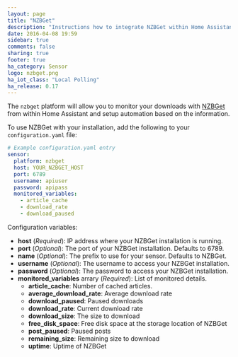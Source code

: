 ```yaml
---
layout: page
title: "NZBGet"
description: "Instructions how to integrate NZBGet within Home Assistant."
date: 2016-04-08 19:59
sidebar: true
comments: false
sharing: true
footer: true
ha_category: Sensor
logo: nzbget.png
ha_iot_class: "Local Polling"
ha_release: 0.17
---
```


The `nzbget` platform will allow you to monitor your downloads with [NZBGet](http://NZBGet.net) from within Home Assistant and setup automation based on the information.

To use NZBGet with your installation, add the following to your `configuration.yaml` file:

```yaml
# Example configuration.yaml entry
sensor:
  platform: nzbget
  host: YOUR_NZBGET_HOST
  port: 6789
  username: apiuser
  password: apipass
  monitored_variables:
    - article_cache
    - download_rate
    - download_paused
```

Configuration variables:

- **host** (*Required*): IP address where your NZBGet installation is running.
- **port** (*Optional*): The port of your NZBGet installation. Defaults to 6789.
- **name** (*Optional*): The prefix to use for your sensor. Defaults to NZBGet.
- **username** (*Optional*): The username to access your NZBGet installation.
- **password** (*Optional*): The password to access your NZBGet installation.
- **monitored_variables** arrary (*Required*): List of monitored details.
  - **article_cache**: Number of cached articles.
  - **average_download_rate**: Average download rate
  - **download_paused**: Paused downloads
  - **download_rate**: Current download rate
  - **download_size**: The size to download
  - **free_disk_space**: Free disk space at the storage location of NZBGet
  - **post_paused**: Paused posts
  - **remaining_size**: Remaining size to download
  - **uptime**: Uptime of NZBGet

